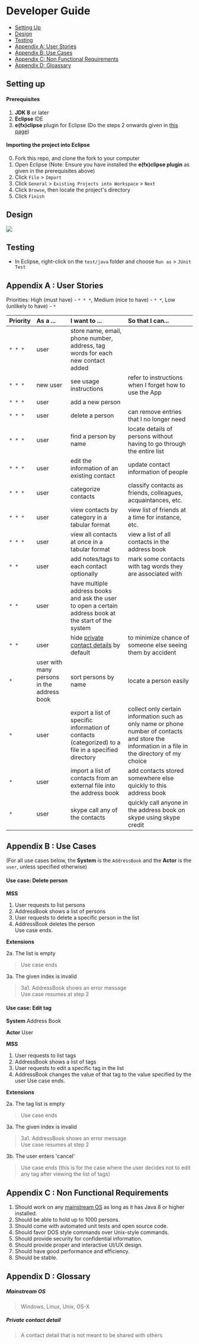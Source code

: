 # Developer Guide

* [Setting Up](#setting-up)
* [Design](#design)
* [Testing](#testing)
* [Appendix A: User Stories](#appendix-a--user-stories)
* [Appendix B: Use Cases](#appendix-b--use-cases)
* [Appendix C: Non Functional Requirements](#appendix-c--non-functional-requirements)
* [Appendix D: Gloassary](#appendix-d--glossary)

## Setting up

#### Prerequisites

1. **JDK 8** or later 
2. **Eclipse** IDE
3. **e(fx)clipse** plugin for Eclipse (Do the steps 2 onwards given in 
   [this page](http://www.eclipse.org/efxclipse/install.html#for-the-ambitious))


#### Importing the project into Eclipse

0. Fork this repo, and clone the fork to your computer
1. Open Eclipse (Note: Ensure you have installed the **e(fx)clipse plugin** as given in the prerequisites above)
2. Click `File` > `Import`
3. Click `General` > `Existing Projects into Workspace` > `Next`
4. Click `Browse`, then locate the project's directory
5. Click `Finish`

## Design
<img src="images/mainClassDiagram.png"/>

## Testing

* In Eclipse, right-click on the `test/java` folder and choose `Run as` > `JUnit Test`

## Appendix A : User Stories

Priorities: High (must have) - `* * *`, Medium (nice to have)  - `* *`,  Low (unlikely to have) - `*`


Priority | As a ... | I want to ... | So that I can...
-------- | :-------- | :--------- | :-----------
`* * *` | user | store name, email, phone number, address, tag words for each new contact added | 
`* * *` | new user | see usage instructions | refer to instructions when I forget how to use the App
`* * *` | user | add a new person | 
`* * *` | user | delete a person | can remove entries that I no longer need
`* * *` | user | find a person by name | locate details of persons without having to go through the entire list
`* * *` | user | edit the information of an existing contact | update contact information of people
`* * *` | user | categorize contacts | classify contacts as friends, colleagues, acquaintances, etc.
`* * *` | user | view contacts by category in a tabular format | view list of friends at a time for instance, etc.
`* * *` | user | view all contacts at once in a tabular format | view a list of all contacts in the address book
`* *` | user | add notes/tags to each contact optionally | mark some contacts with tag words they are associated with
`* *` | user | have multiple address books and ask the user to open a certain address book at the start of the system | 
`* *` | user | hide [private contact details](#private-contact-detail) by default | to minimize chance of someone else seeing them by accident
`*` | user with many persons in the address book | sort persons by name | locate a person easily
`*` | user | export a list of specific information of contacts (categorized) to a file in a specified directory | collect only certain information such as only name or phone number of contacts and store the information in a file in the directory of my choice
`*` | user | import a list of contacts from an external file into the address book | add contacts stored somewhere else quickly to this address book
`*` | user | skype call any of the contacts | quickly call anyone in the address book on skype using skype credit

## Appendix B : Use Cases

(For all use cases below, the **System** is the `AddressBook` and the **Actor** is the `user`, unless specified otherwise)

#### Use case: Delete person

**MSS**

1. User requests to list persons
2. AddressBook shows a list of persons
3. User requests to delete a specific person in the list
4. AddressBook deletes the person <br>
Use case ends.

**Extensions**

2a. The list is empty

> Use case ends

3a. The given index is invalid

> 3a1. AddressBook shows an error message <br>
  Use case resumes at step 2

#### Use case: Edit tag

**System** 
Address Book

**Actor**
User

**MSS**

1. User requests to list tags
2. AddressBook shows a list of tags
3. User requests to edit a specific tag in the list
4. AddressBook changes the value of that tag to the value specified by the user
Use case ends.

**Extensions**

2a. The tag list is empty

> Use case ends

3a. The given index is invalid

> 3a1. AddressBook shows an error message <br>
  Use case resumes at step 2

3b. The user enters 'cancel'

> Use case ends (this is for the case where the user decides not to edit any tag after viewing the list of tags)


## Appendix C : Non Functional Requirements

1. Should work on any [mainstream OS](#mainstream-os) as long as it has Java 8 or higher installed.
2. Should be able to hold up to 1000 persons.
3. Should come with automated unit tests and open source code.
4. Should favor DOS style commands over Unix-style commands.
5. Should provide security for confidential information.
6. Should provide proper and interactive UI/UX design.
7. Should have good performance and efficiency.
8. Should be stable.

## Appendix D : Glossary

##### Mainstream OS

> Windows, Linux, Unix, OS-X

##### Private contact detail

> A contact detail that is not meant to be shared with others

